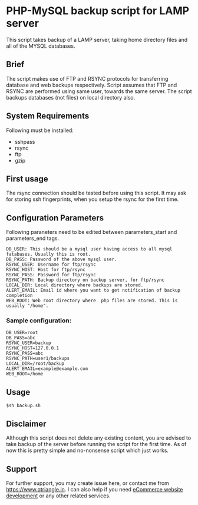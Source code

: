 # PHP-MySQL backup script for LAMP server

This script takes backup of a LAMP server, taking home directory files and all of the MYSQL databases.

## Brief
The script makes use of FTP and RSYNC protocols for transferring database and web backups respectively.
Script assumes that FTP and RSYNC are performed using same user, towards the same server.
The script backups databases (not files) on local directory also.

## System Requirements

Following must be installed: 

* sshpass
* rsync
* ftp
* gzip

## First usage

The rsync connection should be tested before using this script. It may ask for storing ssh fingerprints, when you setup the rsync for the first time.

## Configuration Parameters
Following paraneters need to be edited between parameters_start and parameters_end tags.

```
DB_USER: This should be a mysql user having access to all mysql fatabases. Usually this is root.
DB_PASS: Password of the above mysql user.
RSYNC_USER: Username for ftp/rsync
RSYNC_HOST: Host for ftp/rsync
RSYNC_PASS: Password for ftp/rsync
RSYNC_PATH: Backup directory on backup server, for ftp/rsync
LOCAL_DIR: Local directory where backups are stored. 
ALERT_EMAIL: Email id where you want to get notification of backup completion
WEB_ROOT: Web root directory where  php files are stored. This is usually "/home".
```

### Sample configuration:
```
DB_USER=root
DB_PASS=abc
RSYNC_USER=backup
RSYNC_HOST=127.0.0.1
RSYNC_PASS=abc
RSYNC_PATH=user1/backups
LOCAL_DIR=/root/backup
ALERT_EMAIL=example@example.com
WEB_ROOT=/home
```
## Usage
```
$sh backup.sh
```

## Disclaimer
Although this script does not delete any existing content, you are advised to take backup of the server before running the script for the first time. As of now this is pretty simple and no-nonsense script which just works.

## Support
For further support, you may create issue here, or contact me from https://www.qtriangle.in. I can also help if you need [eCommerce website development](https://www.qtriangle.in) or any other related services.
